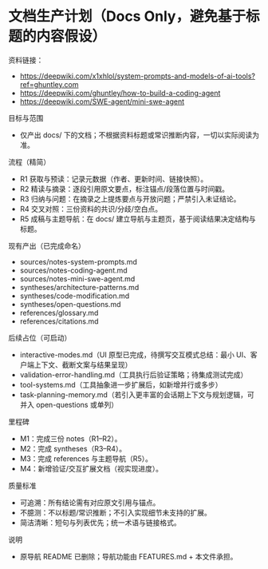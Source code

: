 # 文档生产计划（Docs Only，避免基于标题的内容假设）

资料链接：
- https://deepwiki.com/x1xhlol/system-prompts-and-models-of-ai-tools?ref=ghuntley.com
- https://deepwiki.com/ghuntley/how-to-build-a-coding-agent
- https://deepwiki.com/SWE-agent/mini-swe-agent

目标与范围
- 仅产出 docs/ 下的文档；不根据资料标题或常识推断内容，一切以实际阅读为准。

流程（精简）
- R1 获取与预读：记录元数据（作者、更新时间、链接快照）。
- R2 精读与摘录：逐段引用原文要点，标注锚点/段落位置与时间戳。
- R3 归纳与问题：在摘录之上提炼要点与开放问题；严禁引入未证结论。
- R4 交叉对照：三份资料的共识/分歧/空白点。
- R5 成稿与主题导航：在 docs/ 建立导航与主题页，基于阅读结果决定结构与标题。

现有产出（已完成命名）
- sources/notes-system-prompts.md
- sources/notes-coding-agent.md
- sources/notes-mini-swe-agent.md
- syntheses/architecture-patterns.md
- syntheses/code-modification.md
- syntheses/open-questions.md
- references/glossary.md
- references/citations.md

后续占位（可启动）
- interactive-modes.md（UI 原型已完成，待撰写交互模式总结：最小 UI、客户端上下文、截断文案与结果呈现）
- validation-error-handling.md（工具执行后验证策略；待集成测试完成）
- tool-systems.md（工具抽象进一步扩展后，如新增并行或多步）
- task-planning-memory.md（若引入更丰富的会话期上下文与规划逻辑，可并入 open-questions 或单列）

里程碑
- M1：完成三份 notes（R1–R2）。
- M2：完成 syntheses（R3–R4）。
- M3：完成 references 与主题导航（R5）。
- M4：新增验证/交互扩展文档（视实现进度）。

质量标准
- 可追溯：所有结论需有对应原文引用与锚点。
- 不臆测：不以标题/常识推断；不引入实现细节未支持的扩展。
- 简洁清晰：短句与列表优先；统一术语与链接格式。

说明
- 原导航 README 已删除；导航功能由 FEATURES.md + 本文件承担。